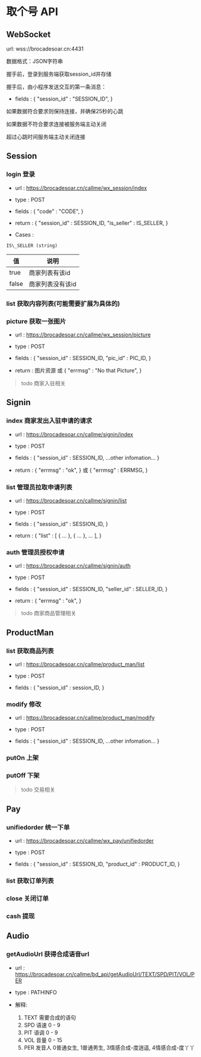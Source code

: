 # 取个号 API

## WebSocket

url: wss://brocadesoar.cn:4431

数据格式：JSON字符串

握手前，登录到服务端获取session\_id并存储

握手后，由小程序发送交互的第一条消息：

* fields : {
    "session\_id" : "SESSION\_ID",
}

如果数据符合要求则保持连接，并确保25秒的心跳

如果数据不符合要求连接被服务端主动关闭

超过心跳时间服务端主动关闭连接

## Session

### login 登录

* url : https://brocadesoar.cn/callme/wx_session/index

* type : POST

* fields : {
    "code" : "CODE",
}

* return : {
    "session\_id" : SESSION\_ID,
    "is\_seller" : IS\_SELLER,
}

* Cases :

`IS\_SELLER (string)`

| 值|说明|
|---|---|
|true|商家列表有该id|
|false|商家列表没有该id|

### list 获取内容列表(可能需要扩展为具体的)

### picture 获取一张图片

* url : https://brocadesoar.cn/callme/wx_session/picture

* type : POST

* fields : {
    "session\_id" : SESSION\_ID,
    "pic\_id" : PIC\_ID,
}

* return : 图片资源 或 {
    "errmsg" : "No that Picture",
}

> todo 商家入驻相关
## Signin

### index 商家发出入驻申请的请求

* url : https://brocadesoar.cn/callme/signin/index

* type : POST

* fields : {
    "session\_id" : SESSION\_ID,
    ...other infomation...
}

* return : {
    "errmsg" : "ok",
} 或 {
    "errmsg" : ERRMSG,
}

### list 管理员拉取申请列表

* url : https://brocadesoar.cn/callme/signin/list

* type : POST

* fields : {
    "session\_id" : SESSION\_ID,
}

* return : {
    "list" : \[
        {
            ...
        }, 
        {
            ...
        }, 
        ...
    \],
}

### auth 管理员授权申请

* url : https://brocadesoar.cn/callme/signin/auth

* type : POST

* fields : {
    "session\_id" : SESSION\_ID,
    "seller\_id" : SELLER\_ID,
}

* return : {
    "errmsg" : "ok",
}

> todo 商家商品管理相关
## ProductMan

### list 获取商品列表

* url : https://brocadesoar.cn/callme/product_man/list

* type : POST

* fields : {
    "session\_id" : session\_ID,
}

### modify 修改

* url : https://brocadesoar.cn/callme/product_man/modify

* type : POST

* fields : {
    "session\_id" : SESSION\_ID,
    ...other infomation...
}

### putOn 上架

### putOff 下架

> todo 交易相关
## Pay

### unifiedorder 统一下单

* url : https://brocadesoar.cn/callme/wx_pay/unifiedorder

* type : POST

* fields : {
    "session\_id" : SESSION\_ID,
    "product\_id" : PRODUCT\_ID,
}

### list 获取订单列表

### close 关闭订单

### cash 提现

## Audio

### getAudioUrl 获得合成语音url

* url : https://brocadesoar.cn/callme/bd_api/getAudioUrl/TEXT/SPD/PIT/VOL/PER

* type : PATHINFO

* 解释:
    1. TEXT 需要合成的语句
    2. SPD 语速 0 - 9
    3. PIT 语调 0 - 9
    4. VOL 音量 0 - 15
    5. PER 发音人 0普通女生, 1普通男生, 3情感合成-度逍遥, 4情感合成-度丫丫
